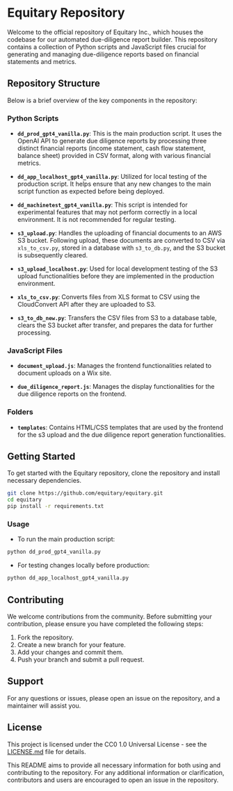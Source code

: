 # Equitary Repository

Welcome to the official repository of Equitary Inc., which houses the codebase for our automated due-diligence report builder. This repository contains a collection of Python scripts and JavaScript files crucial for generating and managing due-diligence reports based on financial statements and metrics.

## Repository Structure

Below is a brief overview of the key components in the repository:

### Python Scripts

- **`dd_prod_gpt4_vanilla.py`**: This is the main production script. It uses the OpenAI API to generate due diligence reports by processing three distinct financial reports (income statement, cash flow statement, balance sheet) provided in CSV format, along with various financial metrics.

- **`dd_app_localhost_gpt4_vanilla.py`**: Utilized for local testing of the production script. It helps ensure that any new changes to the main script function as expected before being deployed.

- **`dd_machinetest_gpt4_vanilla.py`**: This script is intended for experimental features that may not perform correctly in a local environment. It is not recommended for regular testing.

- **`s3_upload.py`**: Handles the uploading of financial documents to an AWS S3 bucket. Following upload, these documents are converted to CSV via `xls_to_csv.py`, stored in a database with `s3_to_db.py`, and the S3 bucket is subsequently cleared.

- **`s3_upload_localhost.py`**: Used for local development testing of the S3 upload functionalities before they are implemented in the production environment.

- **`xls_to_csv.py`**: Converts files from XLS format to CSV using the CloudConvert API after they are uploaded to S3.

- **`s3_to_db_new.py`**: Transfers the CSV files from S3 to a database table, clears the S3 bucket after transfer, and prepares the data for further processing.

### JavaScript Files

- **`document_upload.js`**: Manages the frontend functionalities related to document uploads on a Wix site.

- **`due_diligence_report.js`**: Manages the display functionalities for the due diligence reports on the frontend.

### Folders

- **`templates`**: Contains HTML/CSS templates that are used by the frontend for the s3 upload and the due diligence report generation functionalities.

## Getting Started

To get started with the Equitary repository, clone the repository and install necessary dependencies.

```bash
git clone https://github.com/equitary/equitary.git
cd equitary
pip install -r requirements.txt
```

### Usage

- To run the main production script:
```bash
python dd_prod_gpt4_vanilla.py
```

- For testing changes locally before production:
```bash
python dd_app_localhost_gpt4_vanilla.py
```

## Contributing

We welcome contributions from the community. Before submitting your contribution, please ensure you have completed the following steps:

1. Fork the repository.
2. Create a new branch for your feature.
3. Add your changes and commit them.
4. Push your branch and submit a pull request.

## Support

For any questions or issues, please open an issue on the repository, and a maintainer will assist you.

## License

This project is licensed under the CC0 1.0 Universal License - see the [LICENSE.md](LICENSE) file for details. 

This README aims to provide all necessary information for both using and contributing to the repository. For any additional information or clarification, contributors and users are encouraged to open an issue in the repository.

